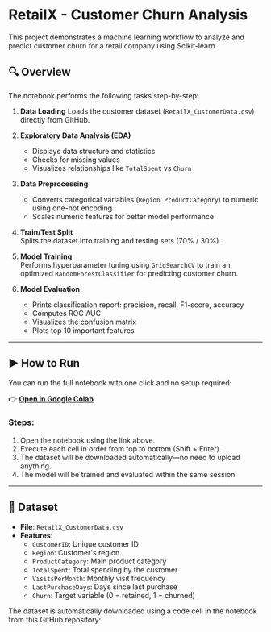 # RetailX - Customer Churn Analysis

This project demonstrates a machine learning workflow to analyze and predict customer churn for a retail company using Scikit-learn.

## 🔍 Overview

The notebook performs the following tasks step-by-step:

1. **Data Loading**
   Loads the customer dataset (`RetailX_CustomerData.csv`) directly from GitHub.

2. **Exploratory Data Analysis (EDA)**  
   - Displays data structure and statistics  
   - Checks for missing values  
   - Visualizes relationships like `TotalSpent` vs `Churn`

3. **Data Preprocessing**  
   - Converts categorical variables (`Region`, `ProductCategory`) to numeric using one-hot encoding  
   - Scales numeric features for better model performance

4. **Train/Test Split**  
   Splits the dataset into training and testing sets (70% / 30%).

5. **Model Training**  
   Performs hyperparameter tuning using `GridSearchCV` to train an optimized `RandomForestClassifier` for predicting customer churn.

6. **Model Evaluation**  
   - Prints classification report: precision, recall, F1-score, accuracy  
   - Computes ROC AUC  
   - Visualizes the confusion matrix  
   - Plots top 10 important features

---

## ▶️ How to Run

You can run the full notebook with one click and no setup required:

👉 **[Open in Google Colab](https://colab.research.google.com/github/contrecesar/Automatizacion-2025-1/blob/main/JesusChacon-MachineLearningModelsScikit-Learn/RetailX_Churn_Analysis.ipynb)**

### Steps:
1. Open the notebook using the link above.
2. Execute each cell in order from top to bottom (Shift + Enter).
3. The dataset will be downloaded automatically—no need to upload anything.
4. The model will be trained and evaluated within the same session.

---

## 📁 Dataset

- **File**: `RetailX_CustomerData.csv`
- **Features**:
  - `CustomerID`: Unique customer ID
  - `Region`: Customer's region
  - `ProductCategory`: Main product category
  - `TotalSpent`: Total spending by the customer
  - `VisitsPerMonth`: Monthly visit frequency
  - `LastPurchaseDays`: Days since last purchase
  - `Churn`: Target variable (0 = retained, 1 = churned)

The dataset is automatically downloaded using a code cell in the notebook from this GitHub repository:
